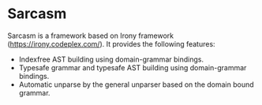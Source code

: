 Sarcasm
=======
Sarcasm is a framework based on Irony framework (https://irony.codeplex.com/). It provides the following features:
  - Indexfree AST building using domain-grammar bindings.
  - Typesafe grammar and typesafe AST building using domain-grammar bindings.
  - Automatic unparse by the general unparser based on the domain bound grammar.
